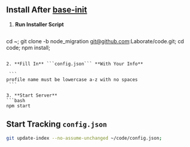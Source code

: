 Install After [base-init](https://github.com/Laborate/base-init)
----------------------------------------------------------------

1. **Run Installer Script**

   ```bash
cd ~; git clone -b node_migration git@github.com:Laborate/code.git; cd code; npm install;
   ```
   
2. **Fill In** ```config.json``` **With Your Info**
   
    ```
profile name must be lowercase a-z with no spaces
    ```

3. **Start Server**
   ```bash
npm start
   ```

Start Tracking ```config.json```
------------------------------------

```bash
git update-index --no-assume-unchanged ~/code/config.json;
```
